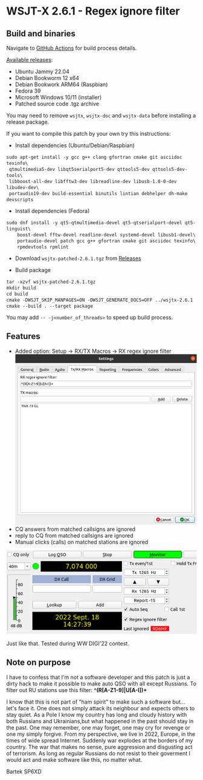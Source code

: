 # WSJT-X 2.6.1 - Regex ignore filter

## Build and binaries

Navigate to [GitHub Actions](https://github.com/d3cker/wsjtx-regex-filter/actions) for build process details.

[Available releases](https://github.com/d3cker/wsjtx-regex-filter/releases):
- Ubuntu Jammy 22.04
- Debian Bookworm 12 x64
- Debian Bookwork ARM64 (Raspbian)
- Fedora 39
- Microsoft Windows 10/11 (installer)
- Patched source code .tgz archive

You may need to remove `wsjtx`, `wsjtx-doc` and `wsjtx-data` before installing
a release package.

If you want to compile this patch by your own try this instructions:

- Install dependencies (Ubuntu/Debian/Raspbian)
```
sudo apt-get install -y gcc g++ clang gfortran cmake git asciidoc texinfo\
 qtmultimedia5-dev libqt5serialport5-dev qttools5-dev qttools5-dev-tools\
 libboost-all-dev libfftw3-dev libreadline-dev libusb-1.0-0-dev libudev-dev\
 portaudio19-dev build-essential binutils lintian debhelper dh-make devscripts
```

- Install dependencies (Fedora)
```
sudo dnf install -y qt5-qtmultimedia-devel qt5-qtserialport-devel qt5-linguist\
    boost-devel fftw-devel readline-devel systemd-devel libusb1-devel\
    portaudio-devel patch gcc g++ gfortran cmake git asciidoc texinfo\
    rpmdevtools rpmlint
```

- Download `wsjtx-patched-2.6.1.tgz` from [Releases](https://github.com/d3cker/wsjtx-regex-filter/releases)

- Build package
```
tar -xzvf wsjtx-patched-2.6.1.tgz
mkdir build
cd build
cmake -DWSJT_SKIP_MANPAGES=ON -DWSJT_GENERATE_DOCS=OFF ../wsjtx-2.6.1
cmake --build . --target package
```

You may add `-- -j<number_of_threads>` to speed up build process.

## Features
- Added option: Setup -> RX/TX Macros -> RX regex ignore filter
![Options](images/options.png)
- CQ answers from matched callsigns are ignored
- reply to CQ from matched callsigns are ignored
- Manual clicks (calls) on matched stations are ignored

![Main window](images/main.png)

Just like that. Tested during WW DIGI'22 contest.

## Note on purpose

I have to confess that I'm not a software developer and this patch is just 
a dirty hack to make it possible to make auto QSO with all except Russians.
To filter out RU stations use this filter: **^(R[A-Z1-9]|U[A-I])+** 

I know that this is not part of "ham spirit" to make such a software but...
let's face it. One does not simply attack its neighbour and expects others
to stay quiet. As a Pole I know my country has long and cloudy history with 
both Russians and Ukrainians,but what happened in the past should stay in the past.
One may remember, one may forget, one may cry for revenge or one my simply forgive.
From my perspective, we live in 2022, Europe, in the times of wide spread Internet.
Suddenly war explodes at the borders of my country. The war that makes no sense,
pure aggression and disgusting act of terrorism. As long as regular Russians do not 
resist to their goverment I would act and make software like this, no matter what.

Bartek SP6XD
